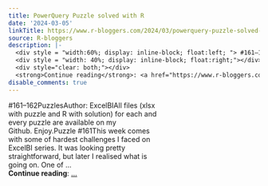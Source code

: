 ```yaml
---
title: PowerQuery Puzzle solved with R
date: '2024-03-05'
linkTitle: https://www.r-bloggers.com/2024/03/powerquery-puzzle-solved-with-r-15/
source: R-bloggers
description: |-
  <div style = "width:60%; display: inline-block; float:left; "> #161–162PuzzlesAuthor: ExcelBIAll files (xlsx with puzzle and R with solution) for each and every puzzle are available on my Github. Enjoy.Puzzle #161This week comes with some of hardest challenges I faced on ExcelBI series. It was looking pretty straightforward, but later I realised what is going on. One of ...</div>
  <div style = "width: 40%; display: inline-block; float:right;"></div>
  <div style="clear: both;"></div>
  <strong>Continue reading</strong>: <a href="https://www.r-bloggers.com/2024/03/powerquery-puzzle-solved-with-r-15/"> ...
disable_comments: true
---
```

<div style = "width:60%; display: inline-block; float:left; "> #161–162PuzzlesAuthor: ExcelBIAll files (xlsx with puzzle and R with solution) for each and every puzzle are available on my Github. Enjoy.Puzzle #161This week comes with some of hardest challenges I faced on ExcelBI series. It was looking pretty straightforward, but later I realised what is going on. One of ...</div>
<div style = "width: 40%; display: inline-block; float:right;"></div>
<div style="clear: both;"></div>
<strong>Continue reading</strong>: <a href="https://www.r-bloggers.com/2024/03/powerquery-puzzle-solved-with-r-15/"> ...
